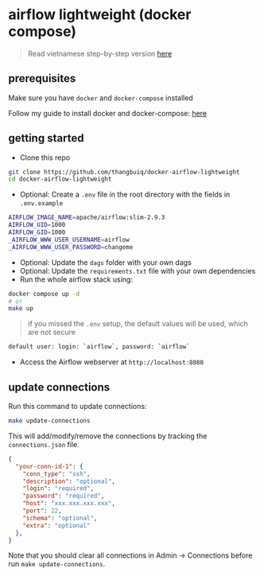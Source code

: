 # airflow lightweight (docker compose)

> Read vietnamese step-by-step version [here](https://viblo.asia/p/dung-apache-airflow-phien-ban-cuc-nhe-localexecutor-voi-docker-compose-x7Z4DAjPJnX)

## prerequisites

Make sure you have `docker` and `docker-compose` installed

Follow my guide to install docker and docker-compose: [here](/linux-and-ubuntu-setup/docker/)

## getting started

- Clone this repo

```bash
git clone https://github.com/thangbuiq/docker-airflow-lightweight
cd docker-airflow-lightweight
```

- Optional: Create a `.env` file in the root directory with the fields in `.env.example`

```bash
AIRFLOW_IMAGE_NAME=apache/airflow:slim-2.9.3
AIRFLOW_UID=1000
AIRFLOW_GID=1000
_AIRFLOW_WWW_USER_USERNAME=airflow
_AIRFLOW_WWW_USER_PASSWORD=changeme
```

- Optional: Update the `dags` folder with your own dags
- Optional: Update the `requirements.txt` file with your own dependencies
- Run the whole airflow stack using:

```bash
docker compose up -d
# or
make up
```

> if you missed the `.env` setup, the default values will be used, which are not secure

```bash
default user: login: `airflow`, password: `airflow`
```

- Access the Airflow webserver at `http://localhost:8080`

## update connections

Run this command to update connections: 

```bash
make update-connections
```

This will add/modify/remove the connections by tracking the `connections.json` file.

```json
{
  "your-conn-id-1": {
    "conn_type": "ssh",
    "description": "optional",
    "login": "required",
    "password": "required",
    "host": "xxx.xxx.xxx.xxx",
    "port": 22,
    "schema": "optional",
    "extra": "optional"
  },
}
```

Note that you should clear all connections in Admin -> Connections before run `make update-connections`.